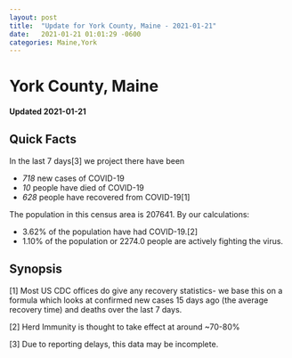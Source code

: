 ```yaml
---
layout: post
title:  "Update for York County, Maine - 2021-01-21"
date:   2021-01-21 01:01:29 -0600
categories: Maine,York
---
```


# York County, Maine
#### Updated 2021-01-21

## Quick Facts

In the last 7 days[3] we project there have been
- *718* new cases of COVID-19
- *10* people have died of COVID-19
- *628* people have recovered from COVID-19[1]

The population in this census area is 207641. By our calculations:
- 3.62% of the population have had COVID-19.[2]
- 1.10% of the population or 2274.0 people are actively fighting the virus.

## Synopsis




[1] Most US CDC offices do give any recovery statistics- we base this on a formula which looks at confirmed new cases
15 days ago (the average recovery time) and deaths over the last 7 days.

[2] Herd Immunity is thought to take effect at around ~70-80%

[3] Due to reporting delays, this data may be incomplete.
 
    